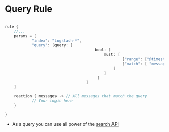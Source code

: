 # Query Rule

```groovy

rule {
    //...
    params = [
            "index": "logstash-*",
            "query": [query: [
                                        bool: [
                                            must: [
                                                    ["range": ["@timestamp": ["gt": [lastSeenTimestamp?: new Date()]]]],
                                                    ["match": [ "message": "error" ]]
                                                ]
                                            ]
                                         ]
                                    ]
    ]

    reaction { messages -> // All messages that match the query
            // Your logic here
    }

}

```

* As a query you can use all power of the [search API](https://www.elastic.co/guide/en/elasticsearch/reference/current/search-request-body.html)